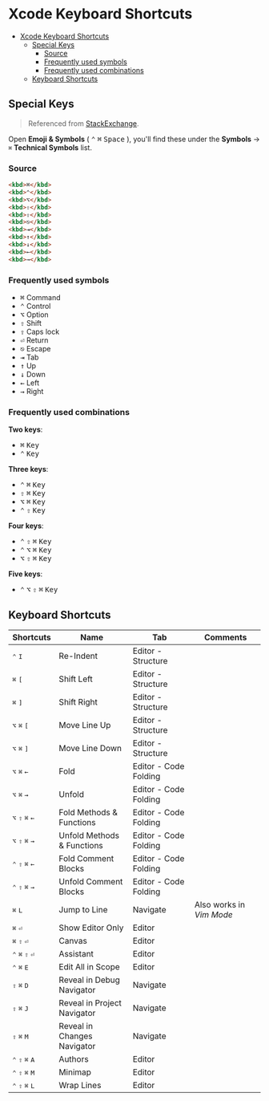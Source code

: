 # Xcode Keyboard Shortcuts

- [Xcode Keyboard Shortcuts](#xcode-keyboard-shortcuts)
  - [Special Keys](#special-keys)
    - [Source](#source)
    - [Frequently used symbols](#frequently-used-symbols)
    - [Frequently used combinations](#frequently-used-combinations)
  - [Keyboard Shortcuts](#keyboard-shortcuts)

## Special Keys

> Referenced from [StackExchange](https://meta.stackexchange.com/a/309931).

Open **Emoji & Symbols** ( <kbd>⌃</kbd> <kbd>⌘</kbd> <kbd>Space</kbd> ), you'll find these under the **Symbols** -> `⌘` **Technical Symbols** list.

### Source

```html
<kbd>⌘</kbd>
<kbd>⌃</kbd>
<kbd>⌥</kbd>
<kbd>⇧</kbd>
<kbd>⇪</kbd>
<kbd>⎋</kbd>
<kbd>⇥</kbd>
<kbd>↑</kbd>
<kbd>↓</kbd>
<kbd>←</kbd>
<kbd>→</kbd>
```

### Frequently used symbols

- <kbd>⌘</kbd> Command
- <kbd>⌃</kbd> Control
- <kbd>⌥</kbd> Option
- <kbd>⇧</kbd> Shift
- <kbd>⇪</kbd> Caps lock
- <kbd>⏎</kbd> Return
- <kbd>⎋</kbd> Escape
- <kbd>⇥</kbd> Tab
- <kbd>↑</kbd> Up
- <kbd>↓</kbd> Down
- <kbd>←</kbd> Left
- <kbd>→</kbd> Right

### Frequently used combinations

**Two keys**:

- <kbd>⌘</kbd> <kbd>Key</kbd>
- <kbd>⌃</kbd> <kbd>Key</kbd>

**Three keys**:

- <kbd>⌃</kbd> <kbd>⌘</kbd> <kbd>Key</kbd>
- <kbd>⇧</kbd> <kbd>⌘</kbd> <kbd>Key</kbd>
- <kbd>⌥</kbd> <kbd>⌘</kbd> <kbd>Key</kbd>
- <kbd>⌃</kbd> <kbd>⇧</kbd> <kbd>Key</kbd>

**Four keys**:

- <kbd>⌃</kbd> <kbd>⇧</kbd> <kbd>⌘</kbd> <kbd>Key</kbd>
- <kbd>⌃</kbd> <kbd>⌥</kbd> <kbd>⌘</kbd> <kbd>Key</kbd>
- <kbd>⌥</kbd> <kbd>⇧</kbd> <kbd>⌘</kbd> <kbd>Key</kbd>

**Five keys**:

- <kbd>⌃</kbd> <kbd>⌥</kbd> <kbd>⇧</kbd> <kbd>⌘</kbd> <kbd>Key</kbd>

## Keyboard Shortcuts

| Shortcuts | Name | Tab | Comments |
|---|---|---|---|
| <kbd>⌃</kbd> <kbd>I</kbd> | Re-Indent | Editor - Structure |   |
| <kbd>⌘</kbd> <kbd>[</kbd> | Shift Left | Editor - Structure |   |
| <kbd>⌘</kbd> <kbd>]</kbd> | Shift Right | Editor - Structure |   |
| <kbd>⌥</kbd> <kbd>⌘</kbd> <kbd>[</kbd> | Move Line Up | Editor - Structure |   |
| <kbd>⌥</kbd> <kbd>⌘</kbd> <kbd>]</kbd> | Move Line Down | Editor - Structure |   |
| <kbd>⌥</kbd> <kbd>⌘</kbd> <kbd>←</kbd> | Fold | Editor - Code Folding |   |
| <kbd>⌥</kbd> <kbd>⌘</kbd> <kbd>→</kbd> | Unfold | Editor - Code Folding |   |
| <kbd>⌥</kbd> <kbd>⇧</kbd> <kbd>⌘</kbd> <kbd>←</kbd> | Fold Methods & Functions | Editor - Code Folding |   |
| <kbd>⌥</kbd> <kbd>⇧</kbd> <kbd>⌘</kbd> <kbd>→</kbd> | Unfold Methods & Functions | Editor - Code Folding |   |
| <kbd>⌃</kbd> <kbd>⇧</kbd> <kbd>⌘</kbd> <kbd>←</kbd> | Fold Comment Blocks | Editor - Code Folding |   |
| <kbd>⌃</kbd> <kbd>⇧</kbd> <kbd>⌘</kbd> <kbd>→</kbd> | Unfold Comment Blocks | Editor - Code Folding |   |
| <kbd>⌘</kbd> <kbd>L</kbd> | Jump to Line | Navigate | Also works in *Vim Mode* |
| <kbd>⌘</kbd> <kbd>⏎</kbd> | Show Editor Only | Editor |   |
| <kbd>⌘</kbd> <kbd>⇧</kbd> <kbd>⏎</kbd> | Canvas | Editor |   |
| <kbd>⌃</kbd> <kbd>⌘</kbd> <kbd>⇧</kbd> <kbd>⏎</kbd> | Assistant | Editor |   |
| <kbd>⌃</kbd> <kbd>⌘</kbd> <kbd>E</kbd> | Edit All in Scope | Editor |   |
| <kbd>⇧</kbd> <kbd>⌘</kbd> <kbd>D</kbd> | Reveal in Debug Navigator | Navigate |   |
| <kbd>⇧</kbd> <kbd>⌘</kbd> <kbd>J</kbd> | Reveal in Project Navigator | Navigate |   |
| <kbd>⇧</kbd> <kbd>⌘</kbd> <kbd>M</kbd> | Reveal in Changes Navigator | Navigate |   |
| <kbd>⌃</kbd> <kbd>⇧</kbd> <kbd>⌘</kbd> <kbd>A</kbd> | Authors | Editor |   |
| <kbd>⌃</kbd> <kbd>⇧</kbd> <kbd>⌘</kbd> <kbd>M</kbd> | Minimap | Editor |   |
| <kbd>⌃</kbd> <kbd>⇧</kbd> <kbd>⌘</kbd> <kbd>L</kbd> | Wrap Lines | Editor |   |

